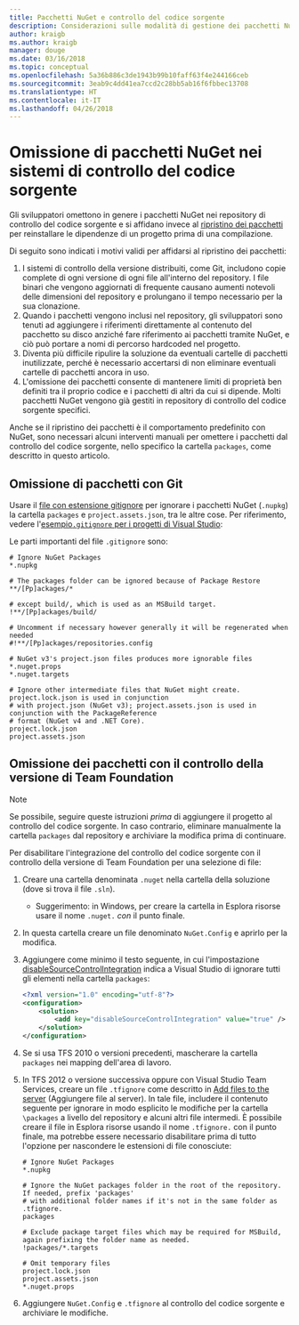```yaml
---
title: Pacchetti NuGet e controllo del codice sorgente
description: Considerazioni sulle modalità di gestione dei pacchetti NuGet all'interno di sistemi di controllo della versione e di controllo del codice sorgente e su come omettere i pacchetti con Git e il controllo della versione di Team Foundation.
author: kraigb
ms.author: kraigb
manager: douge
ms.date: 03/16/2018
ms.topic: conceptual
ms.openlocfilehash: 5a36b886c3de1943b99b10faff63f4e244166ceb
ms.sourcegitcommit: 3eab9c4dd41ea7ccd2c28bb5ab16f6fbbec13708
ms.translationtype: HT
ms.contentlocale: it-IT
ms.lasthandoff: 04/26/2018
---
```

# <a name="omitting-nuget-packages-in-source-control-systems"></a>Omissione di pacchetti NuGet nei sistemi di controllo del codice sorgente

Gli sviluppatori omettono in genere i pacchetti NuGet nei repository di controllo del codice sorgente e si affidano invece al [ripristino dei pacchetti](package-restore.md) per reinstallare le dipendenze di un progetto prima di una compilazione.

Di seguito sono indicati i motivi validi per affidarsi al ripristino dei pacchetti:

1. I sistemi di controllo della versione distribuiti, come Git, includono copie complete di ogni versione di ogni file all'interno del repository. I file binari che vengono aggiornati di frequente causano aumenti notevoli delle dimensioni del repository e prolungano il tempo necessario per la sua clonazione.
1. Quando i pacchetti vengono inclusi nel repository, gli sviluppatori sono tenuti ad aggiungere i riferimenti direttamente al contenuto del pacchetto su disco anziché fare riferimento ai pacchetti tramite NuGet, e ciò può portare a nomi di percorso hardcoded nel progetto.
1. Diventa più difficile ripulire la soluzione da eventuali cartelle di pacchetti inutilizzate, perché è necessario accertarsi di non eliminare eventuali cartelle di pacchetti ancora in uso.
1. L'omissione dei pacchetti consente di mantenere limiti di proprietà ben definiti tra il proprio codice e i pacchetti di altri da cui si dipende. Molti pacchetti NuGet vengono già gestiti in repository di controllo del codice sorgente specifici.

Anche se il ripristino dei pacchetti è il comportamento predefinito con NuGet, sono necessari alcuni interventi manuali per omettere i pacchetti dal controllo del codice sorgente, nello specifico la cartella `packages`, come descritto in questo articolo.

## <a name="omitting-packages-with-git"></a>Omissione di pacchetti con Git

Usare il [file con estensione gitignore](https://git-scm.com/docs/gitignore) per ignorare i pacchetti NuGet (`.nupkg`) la cartella `packages` e `project.assets.json`, tra le altre cose. Per riferimento, vedere l'[esempio`.gitignore` per i progetti di Visual Studio](https://github.com/github/gitignore/blob/master/VisualStudio.gitignore):

Le parti importanti del file `.gitignore` sono:

```gitignore
# Ignore NuGet Packages
*.nupkg

# The packages folder can be ignored because of Package Restore
**/[Pp]ackages/*

# except build/, which is used as an MSBuild target.
!**/[Pp]ackages/build/

# Uncomment if necessary however generally it will be regenerated when needed
#!**/[Pp]ackages/repositories.config

# NuGet v3's project.json files produces more ignorable files
*.nuget.props
*.nuget.targets

# Ignore other intermediate files that NuGet might create. project.lock.json is used in conjunction
# with project.json (NuGet v3); project.assets.json is used in conjunction with the PackageReference
# format (NuGet v4 and .NET Core).
project.lock.json
project.assets.json
```

## <a name="omitting-packages-with-team-foundation-version-control"></a>Omissione dei pacchetti con il controllo della versione di Team Foundation

> [!Note]
> Se possibile, seguire queste istruzioni *prima* di aggiungere il progetto al controllo del codice sorgente. In caso contrario, eliminare manualmente la cartella `packages` dal repository e archiviare la modifica prima di continuare.

Per disabilitare l'integrazione del controllo del codice sorgente con il controllo della versione di Team Foundation per una selezione di file:

1. Creare una cartella denominata `.nuget` nella cartella della soluzione (dove si trova il file `.sln`).
    - Suggerimento: in Windows, per creare la cartella in Esplora risorse usare il nome `.nuget.` *con* il punto finale.

1. In questa cartella creare un file denominato `NuGet.Config` e aprirlo per la modifica.

1. Aggiungere come minimo il testo seguente, in cui l'impostazione [disableSourceControlIntegration](../reference/nuget-config-file.md#solution-section) indica a Visual Studio di ignorare tutti gli elementi nella cartella `packages`:

   ```xml
   <?xml version="1.0" encoding="utf-8"?>
   <configuration>
       <solution>
           <add key="disableSourceControlIntegration" value="true" />
       </solution>
   </configuration>
   ```

1. Se si usa TFS 2010 o versioni precedenti, mascherare la cartella `packages` nei mapping dell'area di lavoro.

1. In TFS 2012 o versione successiva oppure con Visual Studio Team Services, creare un file `.tfignore` come descritto in [Add files to the server](https://www.visualstudio.com/en-us/docs/tfvc/add-files-server#tfignore) (Aggiungere file al server). In tale file, includere il contenuto seguente per ignorare in modo esplicito le modifiche per la cartella `\packages` a livello del repository e alcuni altri file intermedi. È possibile creare il file in Esplora risorse usando il nome `.tfignore.` con il punto finale, ma potrebbe essere necessario disabilitare prima di tutto l'opzione per nascondere le estensioni di file conosciute:

   ```cli
   # Ignore NuGet Packages
   *.nupkg

   # Ignore the NuGet packages folder in the root of the repository. If needed, prefix 'packages'
   # with additional folder names if it's not in the same folder as .tfignore.   
   packages

   # Exclude package target files which may be required for MSBuild, again prefixing the folder name as needed.
   !packages/*.targets

   # Omit temporary files
   project.lock.json
   project.assets.json
   *.nuget.props
   ```

1. Aggiungere `NuGet.Config` e `.tfignore` al controllo del codice sorgente e archiviare le modifiche.
